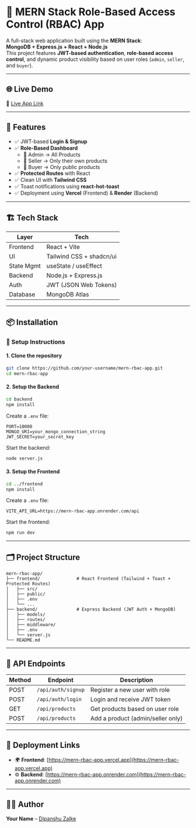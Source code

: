 # 🔐 MERN Stack Role-Based Access Control (RBAC) App

A full-stack web application built using the **MERN Stack**:  
**MongoDB + Express.js + React + Node.js**  
This project features **JWT-based authentication**, **role-based access control**, and dynamic product visibility based on user roles (`admin`, `seller`, and `buyer`).

---

## 🌐 Live Demo

🔗 [Live App Link](https://mern-pdf-generator-ochre.vercel.app/)

---

## 🚀 Features

- ✅ JWT-based **Login & Signup**
- ✅ **Role-Based Dashboard**
  - 👑 Admin → All Products
  - 🛒 Seller → Only their own products
  - 👤 Buyer → Only public products
- ✅ **Protected Routes** with React
- ✅ Clean UI with **Tailwind CSS**
- ✅ Toast notifications using **react-hot-toast**
- ✅ Deployment using **Vercel** (Frontend) & **Render** (Backend)

---

## 🏗️ Tech Stack

| Layer      | Tech                     |
|------------|--------------------------|
| Frontend   | React + Vite             |
| UI         | Tailwind CSS + shadcn/ui |
| State Mgmt | useState / useEffect     |
| Backend    | Node.js + Express.js     |
| Auth       | JWT (JSON Web Tokens)    |
| Database   | MongoDB Atlas            |

---

## 📦 Installation

### 🔧 Setup Instructions

#### 1. Clone the repository

```bash
git clone https://github.com/your-username/mern-rbac-app.git
cd mern-rbac-app
```

#### 2. Setup the Backend

```bash
cd backend
npm install
```

Create a `.env` file:

```env
PORT=10000
MONGO_URI=your_mongo_connection_string
JWT_SECRET=your_secret_key
```

Start the backend:

```bash
node server.js
```

#### 3. Setup the Frontend

```bash
cd ../frontend
npm install
```

Create a `.env` file:

```env
VITE_API_URL=https://mern-rbac-app.onrender.com/api
```

Start the frontend:

```bash
npm run dev
```

---

## 🗂️ Project Structure

```
mern-rbac-app/
├── frontend/              # React Frontend (Tailwind + Toast + Protected Routes)
│   ├── src/
│   ├── public/
│   ├── .env
│   └── ...
├── backend/               # Express Backend (JWT Auth + MongoDB)
│   ├── models/
│   ├── routes/
│   ├── middleware/
│   ├── .env
│   └── server.js
└── README.md
```

---

## 🧪 API Endpoints

| Method | Endpoint           | Description                         |
|--------|--------------------|-------------------------------------|
| POST   | `/api/auth/signup` | Register a new user with role       |
| POST   | `/api/auth/login`  | Login and receive JWT token         |
| GET    | `/api/products`    | Get products based on user role     |
| POST   | `/api/products`    | Add a product (admin/seller only)   |

---

## 🔗 Deployment Links

- 🌍 **Frontend**: [https://mern-rbac-app.vercel.app](https://mern-rbac-app.vercel.app)  
- ⚙️ **Backend**: [https://mern-rbac-app.onrender.com](https://mern-rbac-app.onrender.com)

---

## 🙋‍♂️ Author

**Your Name** – [Dipanshu Zalke](dipanshuzalke.xyz)
